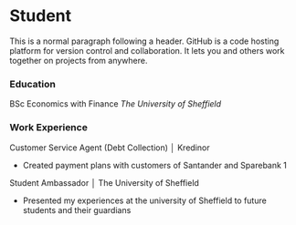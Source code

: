 # Student

This is a normal paragraph following a header. GitHub is a code hosting platform for version control and collaboration. It lets you and others work together on projects from anywhere.

### Education
BSc Economics with Finance
_The University of Sheffield_

### Work Experience
Customer Service Agent (Debt Collection) │ Kredinor
* Created payment plans with customers of Santander and Sparebank 1

Student Ambassador │ The University of Sheffield
* Presented my experiences at the university of Sheffield to future students and their guardians



